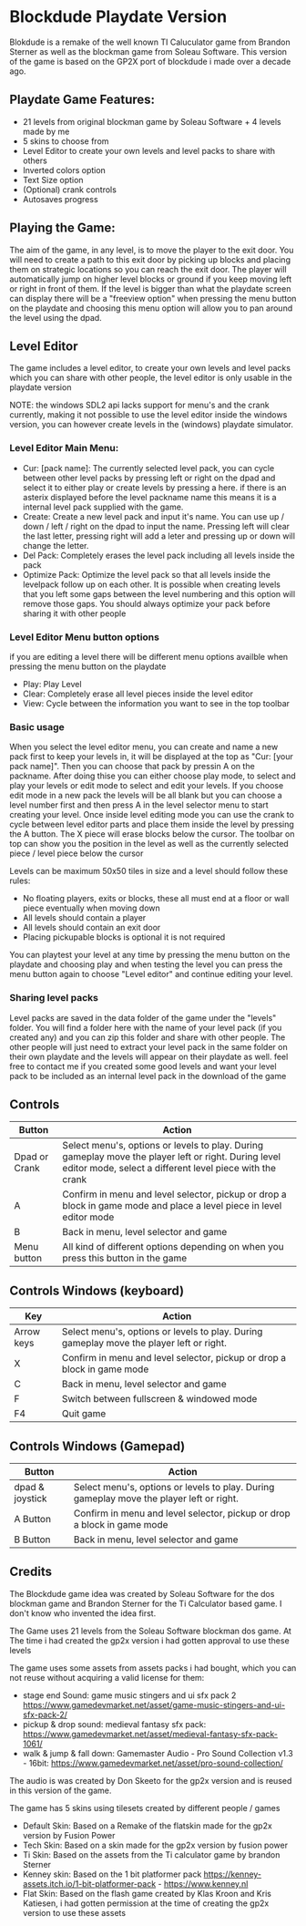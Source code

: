 # Blockdude Playdate Version
Blokdude is a remake of the well known TI Caluculator game from Brandon Sterner as well as the blockman game from Soleau Software. 
This version of the game is based on the GP2X port of blockdude i made over a decade ago.

## Playdate Game Features:
- 21 levels from original blockman game by Soleau Software + 4 levels made by me
- 5 skins to choose from
- Level Editor to create your own levels and level packs to share with others
- Inverted colors option
- Text Size option
- (Optional) crank controls
- Autosaves progress

## Playing the Game:
The aim of the game, in any level, is to move the player to the exit door. You will need to create a path to this exit door by picking up blocks and placing them on strategic locations so you can reach the exit door.
The player will automatically jump on higher level blocks or ground if you keep moving left or right in front of them. 
If the level is bigger than what the playdate screen can display there will be a "freeview option" when pressing the menu button on the playdate and choosing this menu option will allow you to pan around the level using the dpad.

## Level Editor
The game includes a level editor, to create your own levels and level packs which you can share with other people, the level editor is only usable in the playdate version

NOTE: the windows SDL2 api lacks support for menu's and the crank currently, making it not possible to use the level editor inside the windows version, you can however create levels in the (windows) playdate simulator.

### Level Editor Main Menu:
- Cur: [pack name]: The currently selected level pack, you can cycle between other level packs by pressing left or right on the dpad and select it to either play or create levels by pressing a here. if there is an asterix displayed before the level packname name this means it is a internal level pack supplied with the game.
- Create: Create a new level pack and input it's name. You can use up / down / left / right on the dpad to input the name. Pressing left will clear the last letter, pressing right will add a leter and pressing up or down will change the letter.
- Del Pack: Completely erases the level pack including all levels inside the pack
- Optimize Pack: Optimize the level pack so that all levels inside the levelpack follow up on each other. It is possible when creating levels that you left some gaps between the level numbering and this option will remove those gaps. You should always optimize your pack before sharing it with other people

### Level Editor Menu button options
if you are editing a level there will be different menu options availble when pressing the menu button on the playdate
- Play: Play Level
- Clear: Completely erase all level pieces inside the level editor
- View: Cycle between the information you want to see in the top toolbar

### Basic usage
When you select the level editor menu, you can create and name a new pack first to keep your levels in, it will be displayed at the top as "Cur: [your pack name]". Then you can choose that pack by pressin A on the packname. 
After doing thise you can either choose play mode, to select and play your levels or edit mode to select and edit your levels. If you choose edit mode in a new pack the levels will be all blank but you can choose a level number first and then press A in the level selector menu to start creating your level.
Once inside level editing mode you can use the crank to cycle between level editor parts and place them inside the level by pressing the A button. The X piece will erase blocks below the cursor. The toolbar on top can show you the position in the level as well as the currently selected piece / level piece below the cursor

Levels can be maximum 50x50 tiles in size and a level should follow these rules:
- No floating players, exits or blocks, these all must end at a floor or wall piece eventually when moving down
- All levels should contain a player
- All levels should contain an exit door
- Placing pickupable blocks is optional it is not required

You can playtest your level at any time by pressing the menu button on the playdate and choosing play and when testing the level you can press the menu button again to choose "Level editor" and continue editing your level.

### Sharing level packs
Level packs are saved in the data folder of the game under the "levels" folder. You will find a folder here with the name of your level pack (if you created any) and you can zip this folder and share with other people.
The other people will just need to extract your level pack in the same folder on their own playdate and the levels will appear on their playdate as well. 
feel free to contact me if you created some good levels and want your level pack to be included as an internal level pack in the download of the game

## Controls 
| Button | Action |
| ------ | ------ |
| Dpad or Crank | Select menu's, options or levels to play. During gameplay move the player left or right. During level editor mode, select a different level piece with the crank |
| A | Confirm in menu and level selector, pickup or drop a block in game mode and place a level piece in level editor mode |
| B | Back in menu, level selector and game |
| Menu button | All kind of different options depending on when you press this button in the game |

## Controls Windows (keyboard)
| Key | Action |
| ------ | ------ |
| Arrow keys | Select menu's, options or levels to play. During gameplay move the player left or right. |
| X | Confirm in menu and level selector, pickup or drop a block in game mode |
| C | Back in menu, level selector and game |
| F | Switch between fullscreen & windowed mode |
| F4 | Quit game |

## Controls Windows (Gamepad)
| Button | Action |
| ------ | ------ |
| dpad & joystick | Select menu's, options or levels to play. During gameplay move the player left or right. |
| A Button | Confirm in menu and level selector, pickup or drop a block in game mode |
| B Button | Back in menu, level selector and game |

## Credits
The Blockdude game idea was created by Soleau Software for the dos blockman game and Brandon Sterner for the Ti Calculator based game. I don't know who invented the idea first.

The Game uses 21 levels from the Soleau Software blockman dos game. At The time i had created the gp2x version i had gotten approval to use these levels

The game uses some assets from assets packs i had bought, which you can not reuse without acquiring a valid license for them:
- stage end Sound: game music stingers and ui sfx pack 2 https://www.gamedevmarket.net/asset/game-music-stingers-and-ui-sfx-pack-2/
- pickup & drop sound: medieval fantasy sfx pack: https://www.gamedevmarket.net/asset/medieval-fantasy-sfx-pack-1061/
- walk & jump & fall down: Gamemaster Audio - Pro Sound Collection v1.3 - 16bit: https://www.gamedevmarket.net/asset/pro-sound-collection/

The audio is was created by Don Skeeto for the gp2x version and is reused in this version of the game.

The game has 5 skins using tilesets created by different people / games
- Default Skin: Based on a Remake of the flatskin made for the gp2x version by Fusion Power
- Tech Skin: Based on a skin made for the gp2x version by fusion power
- Ti Skin: Based on the assets from the Ti calculator game by brandon Sterner 
- Kenney skin: Based on the 1 bit platformer pack https://kenney-assets.itch.io/1-bit-platformer-pack - https://www.kenney.nl
- Flat Skin: Based on the flash game created by Klas Kroon and Kris Katiesen, i had gotten permission at the time of creating the gp2x version to use these assets